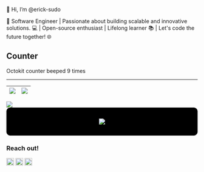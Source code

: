 👋 Hi, I’m @erick-sudo  

🚀 Software Engineer | Passionate about building scalable and innovative solutions. 💻 | Open-source enthusiast | Lifelong learner 📚 | Let's code the future together! 🌐

## Counter
Octokit counter beeped <!-- boop-counter -->9<!-- boop-counter --> times


****
<img src="https://github-readme-stats.vercel.app/api?username=erick-sudo&show_icons=true&count_private=true"/>|<img src="https://github-readme-streak-stats.herokuapp.com/?user=erick-sudo"/>|
|---|---|


<a href="https://readme-stats-cfgj2cxdy.vercel.app/api?username=erick-sudo&count_private=true&show_icons=true"></a>

<img src="https://github-readme-stats.vercel.app/api/top-langs?username=erick-sudo"/>

<div style="border: solid 1px; padding: 1em 2em; border-radius: 10px; background-color: black;" align="center">
  <p align="center">
    <a href="https://skillicons.dev">
      <img src="https://skillicons.dev/icons?i=c,cpp,java,kotlin,python,ruby,js,html,css" />
    </a>
  </p>
</div>

### Reach out!

<div>
  <a href="https://github.com/erick-sudo"><img src="https://skillicons.dev/icons?i=github" width="20" /></a>
  <a href="https://www.linkedin.com/in/erick-ochiengobuya-1297a4193"><img src="https://skillicons.dev/icons?i=linkedin" width="20" /></a>
  <a href="https://twitter.com/Erricks1"><img src="https://skillicons.dev/icons?i=twitter" width="20" /></a>
</div>


